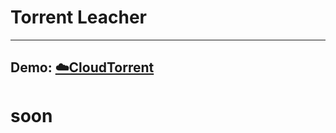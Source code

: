 # Torrent Leacher
------------------

<h2><b>Demo:</b> <a href='roseloverx.tk'>☁️CloudTorrent</a></h2>

# soon
